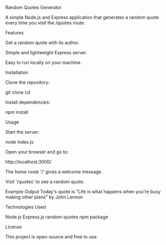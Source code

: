 Random Quotes Generator

A simple Node.js and Express application that generates a random quote every time you visit the /quotes route.

Features

Get a random quote with its author.

Simple and lightweight Express server.

Easy to run locally on your machine.


Installation

Clone the repository:

git clone <your-repo-url>
cd <your-repo-folder>

Install dependencies:

npm install


Usage

Start the server:

node index.js



Open your browser and go to:

http://localhost:3000/


The home route '/' gives a welcome message.

Visit '/quotes' to see a random quote.


Example Output
Today's quote is "Life is what happens when you're busy making other plans" by John Lennon



Technologies Used

Node.js
Express.js
random-quotes npm package

License

This project is open-source and free to use.

